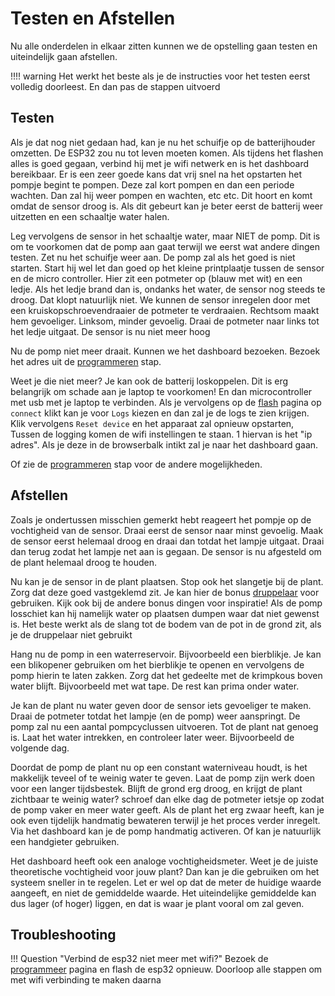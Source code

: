 # Testen en Afstellen

Nu alle onderdelen in elkaar zitten kunnen we de opstelling gaan testen en uiteindelijk gaan afstellen.

!!!! warning
    Het werkt het beste als je de instructies voor het testen eerst volledig doorleest. En dan pas de stappen uitvoerd

## Testen

Als je dat nog niet gedaan had, kan je nu het schuifje op de batterijhouder omzetten. De ESP32 zou nu tot leven moeten komen. Als tijdens het flashen alles is goed gegaan, verbind hij met je wifi netwerk en is het dashboard bereikbaar. Er is een zeer goede kans dat vrij snel na het opstarten het pompje begint te pompen. Deze zal kort pompen en dan een periode wachten. Dan zal hij weer pompen en wachten, etc etc. Dit hoort en komt omdat de sensor droog is. Als dit gebeurt kan je beter eerst de batterij weer uitzetten en een schaaltje water halen.

Leg vervolgens de sensor in het schaaltje water, maar NIET de pomp. Dit is om te voorkomen dat de pomp aan gaat terwijl we eerst wat andere dingen testen. Zet nu het schuifje weer aan. De pomp zal als het goed is niet starten. Start hij wel let dan goed op het kleine printplaatje tussen de sensor en de micro controller. Hier zit een potmeter op (blauw met wit) en een ledje. Als het ledje brand dan is, ondanks het water, de sensor nog steeds te droog. Dat klopt natuurlijk niet. We kunnen de sensor inregelen door met een kruiskopschroevendraaier de potmeter te verdraaien. Rechtsom maakt hem gevoeliger. Linksom, minder gevoelig. Draai de potmeter naar links tot het ledje uitgaat. De sensor is nu niet meer hoog

Nu de pomp niet meer draait. Kunnen we het dashboard bezoeken. Bezoek het adres uit de [programmeren](01-flashing-firmware.md) stap.

Weet je die niet meer? Je kan ook de batterij loskoppelen. Dit is erg belangrijk om schade aan je laptop te voorkomen! En dan microcontroller met usb met je laptop te verbinden. Als je vervolgens op de [flash](../flash.md) pagina op `connect` klikt kan je voor `Logs` kiezen en dan zal je de logs te zien krijgen. Klik vervolgens `Reset device` en het apparaat zal opnieuw opstarten, Tussen de logging komen de wifi instellingen te staan. 1 hiervan is het "ip adres". Als je deze in de browserbalk intikt zal je naar het dashboard gaan.

Of zie de [programmeren](01-flashing-firmware.md) stap voor de andere mogelijkheden.

## Afstellen

Zoals je ondertussen misschien gemerkt hebt reageert het pompje op de vochtigheid van de sensor. Draai eerst de sensor naar minst gevoelig. Maak de sensor eerst helemaal droog en draai dan totdat het lampje uitgaat. Draai dan terug zodat het lampje net aan is gegaan. De sensor is nu afgesteld om de plant helemaal droog te houden.

Nu kan je de sensor in de plant plaatsen. Stop ook het slangetje bij de plant. Zorg dat deze goed vastgeklemd zit. Je kan hier de bonus [druppelaar](../bonus/dripper.md) voor gebruiken. Kijk ook bij de andere bonus dingen voor inspiratie! Als de pomp losschiet kan hij namelijk water op plaatsen dumpen waar dat niet gewenst is. Het beste werkt als de slang tot de bodem van de pot in de grond zit, als je de druppelaar niet gebruikt

Hang nu de pomp in een waterreservoir. Bijvoorbeeld een bierblikje. Je kan een blikopener gebruiken om het bierblikje te openen en vervolgens de pomp hierin te laten zakken. Zorg dat het gedeelte met de krimpkous boven water blijft. Bijvoorbeeld met wat tape. De rest kan prima onder water.

Je kan de plant nu water geven door de sensor iets gevoeliger te maken. Draai de potmeter totdat het lampje (en de pomp) weer aanspringt. De pomp zal nu een aantal pompcyclussen uitvoeren. Tot de plant nat genoeg is. Laat het water intrekken, en controleer later weer. Bijvoorbeeld de volgende dag.

Doordat de pomp de plant nu op een constant waterniveau houdt, is het makkelijk teveel of te weinig water te geven. Laat de pomp zijn werk doen voor een langer tijdsbestek. Blijft de grond erg droog, en krijgt de plant zichtbaar te weinig water? schroef dan elke dag de potmeter ietsje op zodat de pomp vaker en meer water geeft. Als de plant het erg zwaar heeft, kan je ook even tijdelijk handmatig bewateren terwijl je het proces verder inregelt. Via het dashboard kan je de pomp handmatig activeren. Of kan je natuurlijk een handgieter gebruiken.

Het dashboard heeft ook een analoge vochtigheidsmeter. Weet je de juiste theoretische vochtigheid voor jouw plant? Dan kan je die gebruiken om het systeem sneller in te regelen. Let er wel op dat de meter de huidige waarde aangeeft, en niet de gemiddelde waarde. Het uiteindelijke gemiddelde kan dus lager (of hoger) liggen, en dat is waar je plant vooral om zal geven.

## Troubleshooting

!!! Question "Verbind de esp32 niet meer met wifi?"
    Bezoek de [programmeer](01-flashing-firmware.md) pagina en flash de esp32 opnieuw. Doorloop alle stappen om met wifi verbinding te maken daarna


